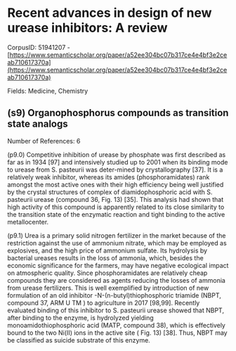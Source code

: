# Recent advances in design of new urease inhibitors: A review

CorpusID: 51941207 - [https://www.semanticscholar.org/paper/a52ee304bc07b317ce4e4bf3e2ceab710617370a](https://www.semanticscholar.org/paper/a52ee304bc07b317ce4e4bf3e2ceab710617370a)

Fields: Medicine, Chemistry

## (s9) Organophosphorus compounds as transition state analogs
Number of References: 6

(p9.0) Competitive inhibition of urease by phosphate was first described as far as in 1934 [97] and intensively studied up to 2001 when its binding mode to urease from S. pasteurii was deter-mined by crystallography [37]. It is a relatively weak inhibitor, whereas its amides (phosphoramidates) rank amongst the most active ones with their high efficiency being well justified by the crystal structures of complex of diamidophosphoric acid with S. pasteurii urease (compound 36, Fig. 13) [35]. This analysis had shown that high activity of this compound is apparently related to its close similarity to the transition state of the enzymatic reaction and tight binding to the active metallocenter.

(p9.1) Urea is a primary solid nitrogen fertilizer in the market because of the restriction against the use of ammonium nitrate, which may be employed as explosives, and the high price of ammonium sulfate. Its hydrolysis by bacterial ureases results in the loss of ammonia, which, besides the economic significance for the farmers, may have negative ecological impact on atmospheric quality. Since phosphoramidates are relatively cheap compounds they are considered as agents reducing the losses of ammonia from urease fertilizers. This is well exemplified by introduction of new formulation of an old inhibitor -N-(n-butyl)thiophosphoric triamide (NBPT, compound 37, ARM U TM ) to agriculture in 2017 [98,99]. Recently evaluated binding of this inhibitor to S. pasteurii urease showed that NBPT, after binding to the enzyme, is hydrolyzed yielding monoamidothiophosphoric acid (MATP, compound 38), which is effectively bound to the two Ni(II) ions in the active site ( Fig. 13) [38]. Thus, NBPT may be classified as suicide substrate of this enzyme.
